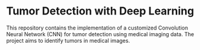 # Tumor Detection with Deep Learning

This repository contains the implementation of a customized Convolution Neural Network (CNN) for tumor detection using medical imaging data. The project aims to identify tumors in medical images.
